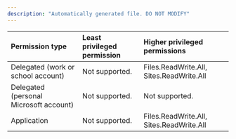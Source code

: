 ```yaml
---
description: "Automatically generated file. DO NOT MODIFY"
---
```


|Permission type|Least privileged permission|Higher privileged permissions|
|:---|:---|:---|
|Delegated (work or school account)|Not supported.|Files.ReadWrite.All, Sites.ReadWrite.All|
|Delegated (personal Microsoft account)|Not supported.|Not supported.|
|Application|Not supported.|Files.ReadWrite.All, Sites.ReadWrite.All|

